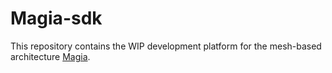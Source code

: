 # Magia-sdk
This repository contains the WIP development platform for the mesh-based architecture [Magia](https://github.com/pulp-platform/MAGIA/tree/main).